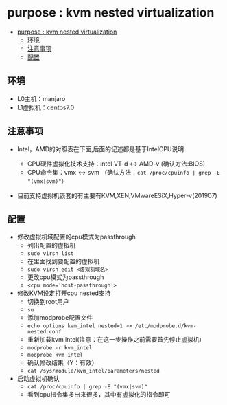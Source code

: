 # purpose : kvm nested virtualization

- [purpose : kvm nested virtualization](#purpose--kvm-nested-virtualization)
  - [环境](#%E7%8E%AF%E5%A2%83)
  - [注意事项](#%E6%B3%A8%E6%84%8F%E4%BA%8B%E9%A1%B9)
  - [配置](#%E9%85%8D%E7%BD%AE)

## 环境

- L0主机：manjaro
- L1虚拟机：centos7.0

## 注意事项

- Intel，AMD的对照表在下面,后面的记述都是基于IntelCPU说明
  - CPU硬件虚拟化技术支持：intel VT-d <-> AMD-v (确认方法:BIOS)
  - CPU命令集：vmx <-> svm （确认方法：`cat /proc/cpuinfo | grep -E "(vmx|svm)"`）

- 目前支持虚拟机嵌套的有主要有KVM,XEN,VMwareESiX,Hyper-v(201907)

## 配置

- 修改虚拟机域配置的cpu模式为passthrough
  - 列出配置的虚拟机
  - `sudo virsh list`
  - 在里面找到要配置的虚拟机
  - `sudo virsh edit <虚拟机域名>`
  - 更改cpu模式为passthrough
  - `<cpu mode='host-passthrough'>`
- 修改KVM设定打开cpu nested支持
  - 切换到root用户
  - `su`
  - 添加modprobe配置文件
  - `echo options kvm_intel nested=1 >> /etc/modprobe.d/kvm-nested.conf`
  - 重新加载kvm intel(注意：在这一步操作之前需要首先停止虚拟机)
  - `modprobe -r kvm_intel`
  - `modprobe kvm_intel`
  - 确认修改结果（Y：有效）
  - `cat /sys/module/kvm_intel/parameters/nested`
- 启动虚拟机确认
  - `cat /proc/cpuinfo | grep -E "(vmx|svm)"`
  - 看到cpu指令集多出来很多，其中有虚拟化的指令即可
